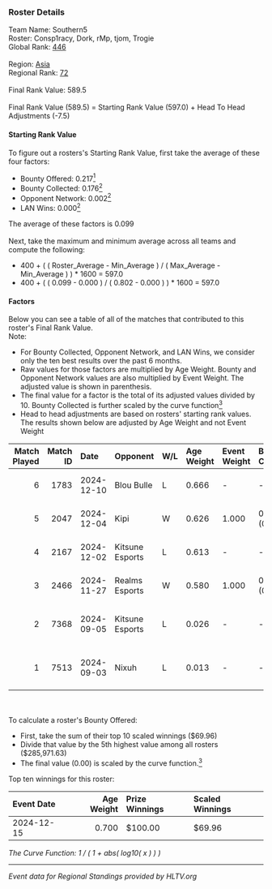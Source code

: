 ### Roster Details<br />
Team Name: Southern5<br />
Roster: Consp1racy, Dork, rMp, tjom, Trogie<br />
Global Rank: [446](../../standings_global_2025_02_28.md)<br />
<br />
Region: [Asia]( ../../standings_asia_2025_02_28.md)<br />
Regional Rank: [72]( ../../standings_asia_2025_02_28.md)<br />
<br />
Final Rank Value:  589.5<br />
<br />
Final Rank Value (589.5) = Starting Rank Value (597.0) + Head To Head Adjustments (-7.5)<br />

#### Starting Rank Value<br />
To figure out a rosters's Starting Rank Value, first take the average of these four factors:<br />
- Bounty Offered: 0.217[<sup>1</sup>](#table2)
- Bounty Collected: 0.176[<sup>2</sup>](#table1)
- Opponent Network: 0.002[<sup>2</sup>](#table1)
- LAN Wins: 0.000[<sup>2</sup>](#table1)

The average of these factors is 0.099<br />
<br />
Next, take the maximum and minimum average across all teams and compute the following:<br />
- 400 + ( ( Roster_Average - Min_Average ) / ( Max_Average - Min_Average ) ) * 1600 = 597.0
- 400 + ( ( 0.099 - 0.000 ) / ( 0.802 - 0.000 ) ) * 1600 = 597.0


#### Factors<br />
Below you can see a table of all of the matches that contributed to this roster's Final Rank Value.<br />
Note:<br />

- For Bounty Collected, Opponent Network, and LAN Wins, we consider only the ten best results over the past 6 months.
- Raw values for those factors are multiplied by Age Weight. Bounty and Opponent Network values are also multiplied by Event Weight. The adjusted value is shown in parenthesis.
- The final value for a factor is the total of its adjusted values divided by 10. Bounty Collected is further scaled by the curve function[<sup>3</sup>](#curveFunction)
- Head to head adjustments are based on rosters' starting rank values. The results shown below are adjusted by Age Weight and not Event Weight
<span id="table1"></span><br />


| Match Played | Match ID | Date       | Opponent        | W/L | Age Weight | Event Weight | Bounty Collected | Opponent Network | LAN Wins  | H2H Adj. | Roster                                  |
| -: | -: | :- | :- | :- | :- | :- | :- | :- | :- | -: | :- |
|            6 |     1783 | 2024-12-10 | Blou Bulle      | L   | 0.666      | -            | -                | -                | -         |    -9.92 | Consp1racy, Dork, rMp, tjom, Trogie     |
|            5 |     2047 | 2024-12-04 | Kipi            | W   | 0.626      | 1.000        | 0.000 (0.000)    | 0.029 (0.018)    | 0 (0.000) |     7.51 | Consp1racy, Dork, rMp, tjom, Trogie     |
|            4 |     2167 | 2024-12-02 | Kitsune Esports | L   | 0.613      | -            | -                | -                | -         |    -9.01 | Consp1racy, Dork, rMp, tjom, Trogie     |
|            3 |     2466 | 2024-11-27 | Realms Esports  | W   | 0.580      | 1.000        | 0.000 (0.000)    | 0.000 (0.000)    | 0 (0.000) |     4.51 | Consp1racy, Dork, rMp, tjom, Trogie     |
|            2 |     7368 | 2024-09-05 | Kitsune Esports | L   | 0.026      | -            | -                | -                | -         |    -0.37 | Consp1racy, Dork, rMp, rol3xxxx, Trogie |
|            1 |     7513 | 2024-09-03 | Nixuh           | L   | 0.013      | -            | -                | -                | -         |    -0.19 | Consp1racy, Dork, rMp, rol3xxxx, Trogie |

<br />
<span id="table2"></span><br />
To calculate a roster's Bounty Offered:<br />

- First, take the sum of their top 10 scaled winnings ($69.96)
- Divide that value by the 5th highest value among all rosters ($285,971.63)
- The final value (0.00) is scaled by the curve function.[<sup>3</sup>](#curveFunction)

Top ten winnings for this roster:<br />

| Event Date | Age Weight | Prize Winnings | Scaled Winnings |
| :- | -: | :- | :- |
| 2024-12-15 |      0.700 | $100.00        | $69.96          |


<span id="curveFunction"></span>_The Curve Function: 1 / ( 1 + abs( log10( x ) ) )_<br />

---
_Event data for Regional Standings provided by HLTV.org_<br />
